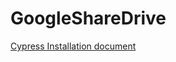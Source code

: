 # GoogleShareDrive

[Cypress Installation document](https://drive.google.com/file/d/1IjNJ3SsY5MXAlpksg9pbY0vDL-cNX2V3/view?usp=sharing)
